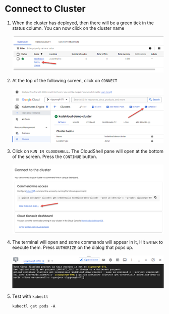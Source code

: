 # Connect to Cluster

1. When the cluster has deployed, then there will be a green tick in the status column. You can now click on the cluster name<br/><br/>![select](../images/04-select.png)
1. At the top of the following screen, click on `CONNECT`<br/><br/>![connect](../images/04-connect.png)
1. Click on `RUN IN CLOUDSHELL`. The CloudShell pane will open at the bottom of the screen. Press the `CONTINUE` button.<br/><br/>![cloudshell](../images/04-run-in-cloudshell.png)
1. The terminal will open and some commands will appear in it, Hit `ENTER` to execute them. Press `AUTHORIZE` on the dialog that pops up.<br/><br/>![terminal](../images/04-terminal.png)
1. Test with `kubectl`

    ```text
    kubectl get pods -A
    ```


